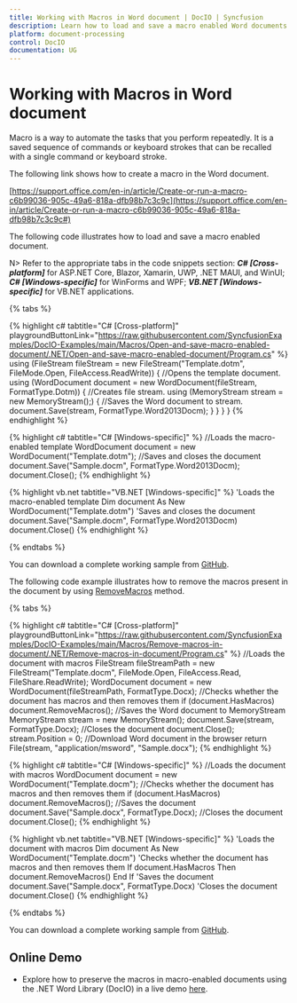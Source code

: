 ```yaml
---
title: Working with Macros in Word document | DocIO | Syncfusion
description: Learn how to load and save a macro enabled Word documents and remove macros from Word document using the .NET Word (DocIO) library.
platform: document-processing
control: DocIO
documentation: UG
---
```

# Working with Macros in Word document

Macro is a way to automate the tasks that you perform repeatedly. It is a saved sequence of commands or keyboard strokes that can be recalled with a single command or keyboard stroke. 

The following link shows how to create a macro in the Word document.

[https://support.office.com/en-in/article/Create-or-run-a-macro-c6b99036-905c-49a6-818a-dfb98b7c3c9c](https://support.office.com/en-in/article/Create-or-run-a-macro-c6b99036-905c-49a6-818a-dfb98b7c3c9c#)

The following code illustrates how to load and save a macro enabled document.

N> Refer to the appropriate tabs in the code snippets section: ***C# [Cross-platform]*** for ASP.NET Core, Blazor, Xamarin, UWP, .NET MAUI, and WinUI; ***C# [Windows-specific]*** for WinForms and WPF; ***VB.NET [Windows-specific]*** for VB.NET applications.

{% tabs %}

{% highlight c# tabtitle="C# [Cross-platform]" playgroundButtonLink="https://raw.githubusercontent.com/SyncfusionExamples/DocIO-Examples/main/Macros/Open-and-save-macro-enabled-document/.NET/Open-and-save-macro-enabled-document/Program.cs" %}
using (FileStream fileStream = new FileStream("Template.dotm", FileMode.Open, FileAccess.ReadWrite))
{
    //Opens the template document.
    using (WordDocument document = new WordDocument(fileStream, FormatType.Dotm))
    {
        //Creates file stream.
        using (MemoryStream stream = new MemoryStream();)
        {
            //Saves the Word document to stream.
            document.Save(stream, FormatType.Word2013Docm);
            }
        }
    }
}
{% endhighlight %}

{% highlight c# tabtitle="C# [Windows-specific]" %}
//Loads the macro-enabled template
WordDocument document = new WordDocument("Template.dotm");
//Saves and closes the document
document.Save("Sample.docm", FormatType.Word2013Docm);
document.Close();
{% endhighlight %}

{% highlight vb.net tabtitle="VB.NET [Windows-specific]" %}
'Loads the macro-enabled template
Dim document As New WordDocument("Template.dotm")
'Saves and closes the document
document.Save("Sample.docm", FormatType.Word2013Docm)
document.Close()
{% endhighlight %}

{% endtabs %}

You can download a complete working sample from [GitHub](https://github.com/SyncfusionExamples/DocIO-Examples/tree/main/Macros/Open-and-save-macro-enabled-document).

The following code example illustrates how to remove the macros present in the document by using [RemoveMacros](https://help.syncfusion.com/cr/document-processing/Syncfusion.DocIO.DLS.WordDocument.html#Syncfusion_DocIO_DLS_WordDocument_RemoveMacros) method.

{% tabs %}

{% highlight c# tabtitle="C# [Cross-platform]" playgroundButtonLink="https://raw.githubusercontent.com/SyncfusionExamples/DocIO-Examples/main/Macros/Remove-macros-in-document/.NET/Remove-macros-in-document/Program.cs" %}
//Loads the document with macros
FileStream fileStreamPath = new FileStream("Template.docm", FileMode.Open, FileAccess.Read, FileShare.ReadWrite);
WordDocument document = new WordDocument(fileStreamPath, FormatType.Docx);
//Checks whether the document has macros and then removes them
if (document.HasMacros)
    document.RemoveMacros();
//Saves the Word document to MemoryStream
MemoryStream stream = new MemoryStream();
document.Save(stream, FormatType.Docx);
//Closes the document
document.Close();
stream.Position = 0;
//Download Word document in the browser
return File(stream, "application/msword", "Sample.docx");
{% endhighlight %}

{% highlight c# tabtitle="C# [Windows-specific]" %}
//Loads the document with macros
WordDocument document = new WordDocument("Template.docm");
//Checks whether the document has macros and then removes them
if (document.HasMacros)
    document.RemoveMacros();
//Saves the document
document.Save("Sample.docx", FormatType.Docx);
//Closes the document
document.Close();
{% endhighlight %}

{% highlight vb.net tabtitle="VB.NET [Windows-specific]" %}
'Loads the document with macros
Dim document As New WordDocument("Template.docm")
'Checks whether the document has macros and then removes them
If document.HasMacros Then
    document.RemoveMacros()
End If
'Saves the document
document.Save("Sample.docx", FormatType.Docx)
'Closes the document
document.Close()
{% endhighlight %}

{% endtabs %}

You can download a complete working sample from [GitHub](https://github.com/SyncfusionExamples/DocIO-Examples/tree/main/Macros/Remove-macros-in-document).

## Online Demo

* Explore how to preserve the macros in macro-enabled documents using the .NET Word Library (DocIO) in a live demo [here](https://document.syncfusion.com/demos/word/macropreservation#/tailwind).
